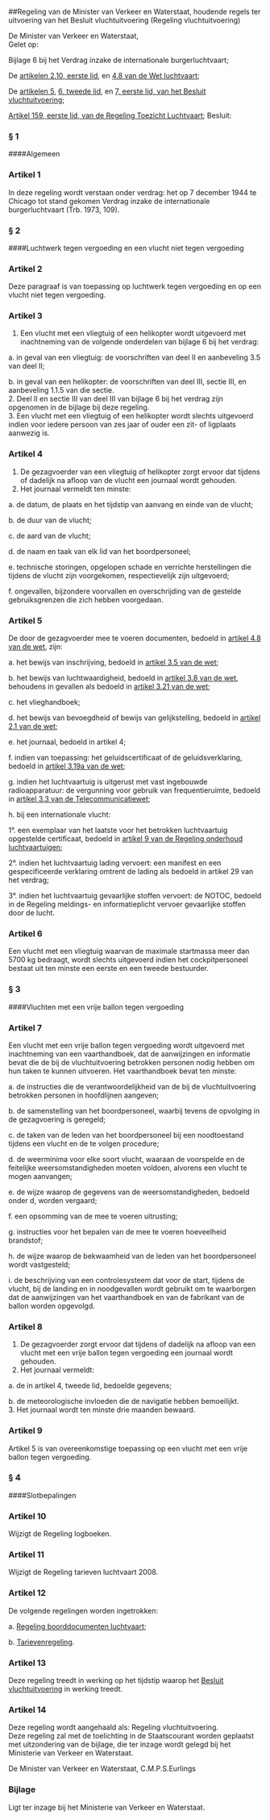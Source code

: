 <meta http-equiv='Content-Type' content='text/html; charset=utf-8' />

##Regeling van de Minister van Verkeer en Waterstaat, houdende regels ter uitvoering van het Besluit vluchtuitvoering (Regeling vluchtuitvoering)

De Minister van Verkeer en Waterstaat,  
Gelet op:

Bijlage 6 bij het Verdrag inzake de internationale burgerluchtvaart;

De [artikelen 2.10, eerste lid](../../../../wet/wet/luchtvaart/BWBR0005555/README.md), en [4.8 van de Wet luchtvaart](../../../../wet/wet/luchtvaart/BWBR0005555/README.md);

De [artikelen 5](../../../../AMvB/besluit/vluchtuitvoering/BWBR0020111/README.md), [6, tweede lid](../../../../AMvB/besluit/vluchtuitvoering/BWBR0020111/README.md), en [7, eerste lid, van het Besluit vluchtuitvoering](../../../../AMvB/besluit/vluchtuitvoering/BWBR0020111/README.md);

[Artikel 159, eerste lid, van de Regeling Toezicht Luchtvaart](../../../../AMvB/regeling/toezicht/luchtvaart/BWBR0002309/README.md);
Besluit:     
### §  1  

####Algemeen

### Artikel  1  

In deze regeling wordt verstaan onder verdrag: het op 7 december 1944 te Chicago tot stand gekomen Verdrag inzake de internationale burgerluchtvaart (Trb. 1973, 109).  

### §  2  

####Luchtwerk tegen vergoeding en een vlucht niet tegen vergoeding

### Artikel  2  

Deze paragraaf is van toepassing op luchtwerk tegen vergoeding en op een vlucht niet tegen vergoeding.  

### Artikel  3  

1.  Een vlucht met een vliegtuig of een helikopter wordt uitgevoerd met inachtneming van de volgende onderdelen van bijlage 6 bij het verdrag: 

a. in geval van een vliegtuig: de voorschriften van deel II en aanbeveling 3.5 van deel II;  

b. in geval van een helikopter: de voorschriften van deel III, sectie III, en aanbeveling 1.1.5 van die sectie.     
2.  Deel II en sectie III van deel III van bijlage 6 bij het verdrag zijn opgenomen in de bijlage bij deze regeling.   
3.  Een vlucht met een vliegtuig of een helikopter wordt slechts uitgevoerd indien voor iedere persoon van zes jaar of ouder een zit- of ligplaats aanwezig is.   

### Artikel  4  

1.  De gezagvoerder van een vliegtuig of helikopter zorgt ervoor dat tijdens of dadelijk na afloop van de vlucht een journaal wordt gehouden.   
2.  Het journaal vermeldt ten minste: 

a. de datum, de plaats en het tijdstip van aanvang en einde van de vlucht;  

b. de duur van de vlucht;  

c. de aard van de vlucht;  

d. de naam en taak van elk lid van het boordpersoneel;  

e. technische storingen, opgelopen schade en verrichte herstellingen die tijdens de vlucht zijn voorgekomen, respectievelijk zijn uitgevoerd;  

f. ongevallen, bijzondere voorvallen en overschrijding van de gestelde gebruiksgrenzen die zich hebben voorgedaan.     

### Artikel  5  

De door de gezagvoerder mee te voeren documenten, bedoeld in [artikel 4.8 van de wet](../../../../wet/wet/luchtvaart/BWBR0005555/README.md), zijn: 

a. het bewijs van inschrijving, bedoeld in [artikel 3.5 van de wet](../../../../wet/wet/luchtvaart/BWBR0005555/README.md);  

b. het bewijs van luchtwaardigheid, bedoeld in [artikel 3.8 van de wet](../../../../wet/wet/luchtvaart/BWBR0005555/README.md), behoudens in gevallen als bedoeld in [artikel 3.21 van de wet](../../../../wet/wet/luchtvaart/BWBR0005555/README.md);  

c. het vlieghandboek;  

d. het bewijs van bevoegdheid of bewijs van gelijkstelling, bedoeld in [artikel 2.1 van de wet](../../../../wet/wet/luchtvaart/BWBR0005555/README.md);  

e. het journaal, bedoeld in artikel 4;  

f. indien van toepassing: het geluidscertificaat of de geluidsverklaring, bedoeld in [artikel 3.19a van de wet](../../../../wet/wet/luchtvaart/BWBR0005555/README.md);  

g. indien het luchtvaartuig is uitgerust met vast ingebouwde radioapparatuur: de vergunning voor gebruik van frequentieruimte, bedoeld in [artikel 3.3 van de Telecommunicatiewet](../../../../wet/telecommunicatiewet/BWBR0009950/README.md);  

h. bij een internationale vlucht: 

1°. een exemplaar van het laatste voor het betrokken luchtvaartuig opgestelde certificaat, bedoeld in [artikel 9 van de Regeling onderhoud luchtvaartuigen](../../../../ministeriele-regeling/regeling/onderhoud/luchtvaartuigen/BWBR0012882/README.md);  

2°. indien het luchtvaartuig lading vervoert: een manifest en een gespecificeerde verklaring omtrent de lading als bedoeld in artikel 29 van het verdrag;  

3°. indien het luchtvaartuig gevaarlijke stoffen vervoert: de NOTOC, bedoeld in de Regeling meldings- en informatieplicht vervoer gevaarlijke stoffen door de lucht.      

### Artikel  6  

Een vlucht met een vliegtuig waarvan de maximale startmassa meer dan 5700 kg bedraagt, wordt slechts uitgevoerd indien het cockpitpersoneel bestaat uit ten minste een eerste en een tweede bestuurder.  

### §  3  

####Vluchten met een vrije ballon tegen vergoeding

### Artikel  7  

Een vlucht met een vrije ballon tegen vergoeding wordt uitgevoerd met inachtneming van een vaarthandboek, dat de aanwijzingen en informatie bevat die de bij de vluchtuitvoering betrokken personen nodig hebben om hun taken te kunnen uitvoeren. Het vaarthandboek bevat ten minste: 

a. de instructies die de verantwoordelijkheid van de bij de vluchtuitvoering betrokken personen in hoofdlijnen aangeven;  

b. de samenstelling van het boordpersoneel, waarbij tevens de opvolging in de gezagvoering is geregeld;  

c. de taken van de leden van het boordpersoneel bij een noodtoestand tijdens een vlucht en de te volgen procedure;  

d. de weerminima voor elke soort vlucht, waaraan de voorspelde en de feitelijke weersomstandigheden moeten voldoen, alvorens een vlucht te mogen aanvangen;  

e. de wijze waarop de gegevens van de weersomstandigheden, bedoeld onder d, worden vergaard;  

f. een opsomming van de mee te voeren uitrusting;  

g. instructies voor het bepalen van de mee te voeren hoeveelheid brandstof;  

h. de wijze waarop de bekwaamheid van de leden van het boordpersoneel wordt vastgesteld;  

i. de beschrijving van een controlesysteem dat voor de start, tijdens de vlucht, bij de landing en in noodgevallen wordt gebruikt om te waarborgen dat de aanwijzingen van het vaarthandboek en van de fabrikant van de ballon worden opgevolgd.    

### Artikel  8  

1.  De gezagvoerder zorgt ervoor dat tijdens of dadelijk na afloop van een vlucht met een vrije ballon tegen vergoeding een journaal wordt gehouden.   
2.  Het journaal vermeldt: 

a. de in artikel 4, tweede lid, bedoelde gegevens;  

b. de meteorologische invloeden die de navigatie hebben bemoeilijkt.     
3.  Het journaal wordt ten minste drie maanden bewaard.   

### Artikel  9  

Artikel 5 is van overeenkomstige toepassing op een vlucht met een vrije ballon tegen vergoeding.  

### §  4  

####Slotbepalingen

### Artikel  10  

Wijzigt de Regeling logboeken.   

### Artikel  11  

Wijzigt de Regeling tarieven luchtvaart 2008.   

### Artikel  12  

De volgende regelingen worden ingetrokken: 

a. [Regeling boorddocumenten luchtvaart](../../../../ministeriele-regeling/regeling/boorddocumenten/luchtvaart/BWBR0018245/README.md);  

b. [Tarievenregeling](../../../../ministeriele-regeling/tarievenregeling/BWBR0005818/README.md).    

### Artikel  13  

Deze regeling treedt in werking op het tijdstip waarop het [Besluit vluchtuitvoering](../../../../AMvB/besluit/vluchtuitvoering/BWBR0020111/README.md) in werking treedt.  

### Artikel  14  

Deze regeling wordt aangehaald als: Regeling vluchtuitvoering.  
Deze regeling zal met de toelichting in de Staatscourant worden geplaatst met uitzondering van de bijlage, die ter inzage wordt gelegd bij het Ministerie van Verkeer en Waterstaat.  

De 
Minister van Verkeer en Waterstaat, 
C.M.P.S.Eurlings  

### Bijlage  

Ligt ter inzage bij het Ministerie van Verkeer en Waterstaat.  
